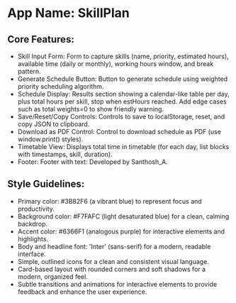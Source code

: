 # **App Name**: SkillPlan

## Core Features:

- Skill Input Form: Form to capture skills (name, priority, estimated hours), available time (daily or monthly), working hours window, and break pattern.
- Generate Schedule Button: Button to generate schedule using weighted priority scheduling algorithm.
- Schedule Display: Results section showing a calendar-like table per day, plus total hours per skill, stop when estHours reached. Add edge cases such as total weights=0 to show friendly warning.
- Save/Reset/Copy Controls: Controls to save to localStorage, reset, and copy JSON to clipboard.
- Download as PDF Control: Control to download schedule as PDF (use window.print() styles).
- Timetable View: Displays total time in timetable (for each day, list blocks with timestamps, skill, duration).
- Footer: Footer with text: Developed by Santhosh_A.

## Style Guidelines:

- Primary color: #3B82F6 (a vibrant blue) to represent focus and productivity.
- Background color: #F7FAFC (light desaturated blue) for a clean, calming backdrop.
- Accent color: #6366F1 (analogous purple) for interactive elements and highlights.
- Body and headline font: 'Inter' (sans-serif) for a modern, readable interface.
- Simple, outlined icons for a clean and consistent visual language.
- Card-based layout with rounded corners and soft shadows for a modern, organized feel.
- Subtle transitions and animations for interactive elements to provide feedback and enhance the user experience.